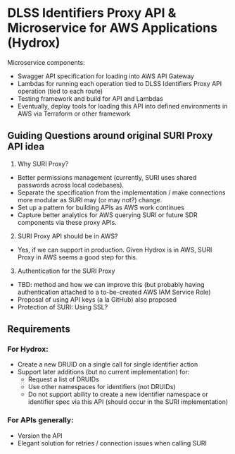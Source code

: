 # DLSS Identifiers Proxy API & Microservice for AWS Applications (Hydrox)

Microservice components:
- Swagger API specification for loading into AWS API Gateway
- Lambdas for running each operation tied to DLSS Identifiers Proxy API operation (tied to each route)
- Testing framework and build for API and Lambdas
- Eventually, deploy tools for loading this API into defined environments in AWS via Terraform or other framework

## Guiding Questions around original SURI Proxy API idea

1. Why SURI Proxy?
  - Better permissions management (currently, SURI uses shared passwords across local codebases).
  - Separate the specification from the implementation / make connections more modular as SURI may (or may not?) change.
  - Set up a pattern for building APIs as AWS work continues
  - Capture better analytics for AWS querying SURI or future SDR components via these proxy APIs.
2. SURI Proxy API should be in AWS?
  - Yes, if we can support in production. Given Hydrox is in AWS, SURI Proxy in AWS seems a good step for this.
3. Authentication for the SURI Proxy
  - TBD: method and how we can improve this (but probably having authentication attached to a to-be-created AWS IAM
    Service Role)
  - Proposal of using API keys (a la GitHub) also proposed
  - Protection of SURI: Using SSL?

## Requirements

### For Hydrox:
- Create a new DRUID on a single call for single identifier action
- Support later additions (but no current implementation) for:
  - Request a list of DRUIDs
  - Use other namespaces for identifiers (not DRUIDs)
  - Do not support ability to create a new identifier namespace or identifier spec via this API (should occur in the SURI implementation)

### For APIs generally:
- Version the API
- Elegant solution for retries / connection issues when calling SURI
